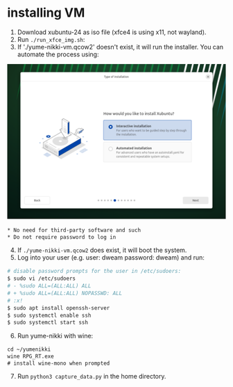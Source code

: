 # installing VM

1. Download xubuntu-24 as iso file (xfce4 is using x11, not wayland).
2. Run `./run_xfce_img.sh`:
3. If './yume-nikki-vm.qcow2' doesn't exist, it will run the installer. You can automate the process using:

![xubuntu-installer](./images/xubuntu-installer.png)

    * No need for third-party software and such
    * Do not require password to log in

4. If `./yume-nikki-vm.qcow2` does exist, it will boot the system.
5. Log into your user (e.g. user: dweam password: dweam) and run:
```bash
# disable password prompts for the user in /etc/sudoers:
$ sudo vi /etc/sudoers
# - %sudo ALL=(ALL:ALL) ALL
# + %sudo ALL=(ALL:ALL) NOPASSWD: ALL
# :x!
$ sudo apt install openssh-server
$ sudo systemctl enable ssh
$ sudo systemctl start ssh
```
6. Run yume-nikki with wine:
```
cd ~/yumenikki
wine RPG_RT.exe
# install wine-mono when prompted
```
7. Run `python3 capture_data.py` in the home directory.
